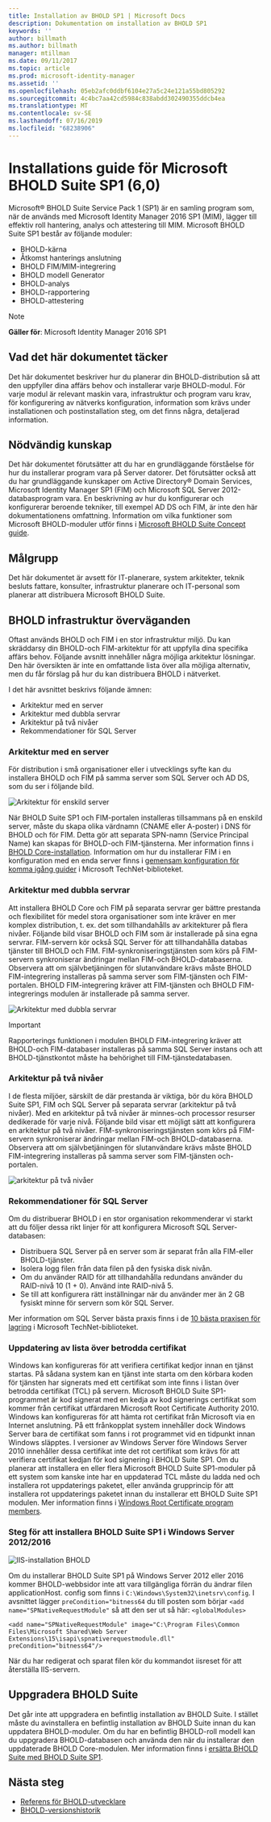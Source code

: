 ```yaml
---
title: Installation av BHOLD SP1 | Microsoft Docs
description: Dokumentation om installation av BHOLD SP1
keywords: ''
author: billmath
ms.author: billmath
manager: mtillman
ms.date: 09/11/2017
ms.topic: article
ms.prod: microsoft-identity-manager
ms.assetid: ''
ms.openlocfilehash: 05eb2afc0ddbf6104e27a5c24e121a55bd805292
ms.sourcegitcommit: 4c4bc7aa42cd5984c838abdd302490355ddcb4ea
ms.translationtype: MT
ms.contentlocale: sv-SE
ms.lasthandoff: 07/16/2019
ms.locfileid: "68238906"
---
```

# <a name="microsoft-bhold-suite-sp1-60-installation-guide"></a>Installations guide för Microsoft BHOLD Suite SP1 (6,0)

Microsoft® BHOLD Suite Service Pack 1 (SP1) är en samling program som, när de används med Microsoft Identity Manager 2016 SP1 (MIM), lägger till effektiv roll hantering, analys och attestering till MIM. Microsoft BHOLD Suite SP1 består av följande moduler:

- BHOLD-kärna
- Åtkomst hanterings anslutning
- BHOLD FIM/MIM-integrering
- BHOLD modell Generator
- BHOLD-analys
- BHOLD-rapportering
- BHOLD-attestering


> [!NOTE]
> **Gäller för**: Microsoft Identity Manager 2016 SP1

## <a name="what-this-document-covers"></a>Vad det här dokumentet täcker

Det här dokumentet beskriver hur du planerar din BHOLD-distribution så att den uppfyller dina affärs behov och installerar varje BHOLD-modul. För varje modul är relevant maskin vara, infrastruktur och program varu krav, för konfigurering av nätverks konfiguration, information som krävs under installationen och postinstallation steg, om det finns några, detaljerad information.

## <a name="pre-requisite-knowledge"></a>Nödvändig kunskap

Det här dokumentet förutsätter att du har en grundläggande förståelse för hur du installerar program vara på Server datorer. Det förutsätter också att du har grundläggande kunskaper om Active Directory® Domain Services, Microsoft Identity Manager SP1 (FIM) och Microsoft SQL Server 2012-databasprogram vara. En beskrivning av hur du konfigurerar och konfigurerar beroende tekniker, till exempel AD DS och FIM, är inte den här dokumentationens omfattning. Information om vilka funktioner som Microsoft BHOLD-moduler utför finns i [Microsoft BHOLD Suite Concept guide](https://technet.microsoft.com/library/jj134102(v=ws.10).aspx).

## <a name="audience"></a>Målgrupp

Det här dokumentet är avsett för IT-planerare, system arkitekter, teknik besluts fattare, konsulter, infrastruktur planerare och IT-personal som planerar att distribuera Microsoft BHOLD Suite.

## <a name="bhold-infrastructure-considerations"></a>BHOLD infrastruktur överväganden

Oftast används BHOLD och FIM i en stor infrastruktur miljö. Du kan skräddarsy din BHOLD-och FIM-arkitektur för att uppfylla dina specifika affärs behov. Följande avsnitt innehåller några möjliga arkitektur lösningar. Den här översikten är inte en omfattande lista över alla möjliga alternativ, men du får förslag på hur du kan distribuera BHOLD i nätverket.
 
I det här avsnittet beskrivs följande ämnen:

- Arkitektur med en server
- Arkitektur med dubbla servrar
- Arkitektur på två nivåer
- Rekommendationer för SQL Server

### <a name="single-server-architecture"></a>Arkitektur med en server

För distribution i små organisationer eller i utvecklings syfte kan du installera BHOLD och FIM på samma server som SQL Server och AD DS, som du ser i följande bild.
 
![Arkitektur för enskild server](media/bhold-installation-guide/single.png)

När BHOLD Suite SP1 och FIM-portalen installeras tillsammans på en enskild server, måste du skapa olika värdnamn (CNAME eller A-poster) i DNS för BHOLD och för FIM. Detta gör att separata SPN-namn (Service Principal Name) kan skapas för BHOLD-och FIM-tjänsterna. Mer information finns i [BHOLD Core-installation](https://technet.microsoft.com/library/jj134095(v=ws.10).aspx).
Information om hur du installerar FIM i en konfiguration med en enda server finns i [gemensam konfiguration för komma igång guider](https://technet.microsoft.com/library/ff575965.aspx) i Microsoft TechNet-biblioteket.

### <a name="dual-server-architecture"></a>Arkitektur med dubbla servrar

Att installera BHOLD Core och FIM på separata servrar ger bättre prestanda och flexibilitet för medel stora organisationer som inte kräver en mer komplex distribution, t. ex. det som tillhandahålls av arkitekturer på flera nivåer. Följande bild visar BHOLD och FIM som är installerade på sina egna servrar. FIM-servern kör också SQL Server för att tillhandahålla databas tjänster till BHOLD och FIM. FIM-synkroniseringstjänsten som körs på FIM-servern synkroniserar ändringar mellan FIM-och BHOLD-databaserna. Observera att om självbetjäningen för slutanvändare krävs måste BHOLD FIM-integrering installeras på samma server som FIM-tjänsten och FIM-portalen. BHOLD FIM-integrering kräver att FIM-tjänsten och BHOLD FIM-integrerings modulen är installerade på samma server.

![Arkitektur med dubbla servrar](media/bhold-installation-guide/dual.png)

> [!IMPORTANT]
> Rapporterings funktionen i modulen BHOLD FIM-integrering kräver att BHOLD-och FIM-databaser installeras på samma SQL Server instans och att BHOLD-tjänstkontot måste ha behörighet till FIM-tjänstedatabasen.

### <a name="two-tier-architecture"></a>Arkitektur på två nivåer

I de flesta miljöer, särskilt de där prestanda är viktiga, bör du köra BHOLD Suite SP1, FIM och SQL Server på separata servrar (arkitektur på två nivåer). Med en arkitektur på två nivåer är minnes-och processor resurser dedikerade för varje nivå. Följande bild visar ett möjligt sätt att konfigurera en arkitektur på två nivåer. FIM-synkroniseringstjänsten som körs på FIM-servern synkroniserar ändringar mellan FIM-och BHOLD-databaserna. Observera att om självbetjäningen för slutanvändare krävs måste BHOLD FIM-integrering installeras på samma server som FIM-tjänsten och-portalen.

![arkitektur på två nivåer](media/bhold-installation-guide/two-tier.png)

### <a name="sql-server-recommendations"></a>Rekommendationer för SQL Server

Om du distribuerar BHOLD i en stor organisation rekommenderar vi starkt att du följer dessa rikt linjer för att konfigurera Microsoft SQL Server-databasen:

- Distribuera SQL Server på en server som är separat från alla FIM-eller BHOLD-tjänster.
- Isolera logg filen från data filen på den fysiska disk nivån.
- Om du använder RAID för att tillhandahålla redundans använder du RAID-nivå 10 (1 + 0). Använd inte RAID-nivå 5.
- Se till att konfigurera rätt inställningar när du använder mer än 2 GB fysiskt minne för servern som kör SQL Server.

Mer information om SQL Server bästa praxis finns i de [10 bästa praxisen för lagring](https://www.microsoft.com/technet/prodtechnol/sql/bestpractice/storage-top-10.mspx) i Microsoft TechNet-biblioteket.

### <a name="trusted-certificates-list-update"></a>Uppdatering av lista över betrodda certifikat

Windows kan konfigureras för att verifiera certifikat kedjor innan en tjänst startas. På sådana system kan en tjänst inte starta om den körbara koden för tjänsten har signerats med ett certifikat som inte finns i listan över betrodda certifikat (TCL) på servern. Microsoft BHOLD Suite SP1-programmet är kod signerat med en kedja av kod signerings certifikat som kommer från certifikat utfärdaren Microsoft Root Certificate Authority 2010.
Windows kan konfigureras för att hämta rot certifikat från Microsoft via en Internet anslutning. På ett frånkopplat system innehåller dock Windows Server bara de certifikat som fanns i rot programmet vid en tidpunkt innan Windows släpptes. I versioner av Windows Server före Windows Server 2010 innehåller dessa certifikat inte det rot certifikat som krävs för att verifiera certifikat kedjan för kod signering i BHOLD Suite SP1. Om du planerar att installera en eller flera Microsoft BHOLD Suite SP1-moduler på ett system som kanske inte har en uppdaterad TCL måste du ladda ned och installera rot uppdaterings paketet, eller använda grupprincip för att installera rot uppdaterings paketet innan du installerar ett BHOLD Suite SP1 modulen. Mer information finns i [Windows Root Certificate program members](http://support.microsoft.com/kb/931125).

### <a name="installing-bhold-suite-sp1-on-windows-server-20122016-required-step"></a>Steg för att installera BHOLD Suite SP1 i Windows Server 2012/2016 

![IIS-installation BHOLD](media/bhold-installation-guide/iis-install-bhold.png)

Om du installerar BHOLD Suite SP1 på Windows Server 2012 eller 2016 kommer BHOLD-webbsidor inte att vara tillgängliga förrän du ändrar filen applicationHost. config som finns i ```C:\Windows\System32\inetsrv\config```. I avsnittet lägger ```preCondition="bitness64``` du till posten som börjar ```<add name="SPNativeRequestModule"``` så att den ser ut så här: ```<globalModules>```

```<add name="SPNativeRequestModule" image="C:\Program Files\Common Files\Microsoft Shared\Web Server Extensions\15\isapi\spnativerequestmodule.dll" preCondition="bitness64"/>```

När du har redigerat och sparat filen kör du kommandot iisreset för att återställa IIS-servern.


## <a name="upgrading-bhold-suite"></a>Uppgradera BHOLD Suite

Det går inte att uppgradera en befintlig installation av BHOLD Suite. I stället måste du avinstallera en befintlig installation av BHOLD Suite innan du kan uppdatera BHOLD-moduler. Om du har en befintlig BHOLD-roll modell kan du uppgradera BHOLD-databasen och använda den när du installerar den uppdaterade BHOLD Core-modulen. Mer information finns i [ersätta BHOLD Suite med BHOLD Suite SP1](https://technet.microsoft.com/library/jj874043(v=ws.10).aspx).


## <a name="next-steps"></a>Nästa steg

- [Referens för BHOLD-utvecklare](../reference/mim2016-bhold-developer-reference.md)
- [BHOLD-versionshistorik](../reference/version-bhold-history.md)
